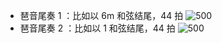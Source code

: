 - 琶音尾奏 1 ：比如以 6m 和弦结尾，44 拍
![500](https://obsidian-1307744200.cos.ap-guangzhou.myqcloud.com/%E5%9B%BE%E7%89%87/20250409142016.png)
- 琶音尾奏 2 ：比如以 1 和弦结尾，44 拍
![500](https://obsidian-1307744200.cos.ap-guangzhou.myqcloud.com/%E5%9B%BE%E7%89%87/20250409142535.png)


